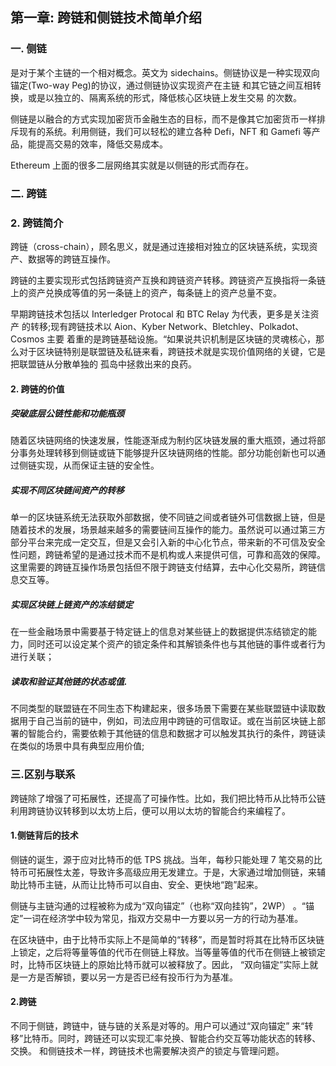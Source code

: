 ## 第一章: 跨链和侧链技术简单介绍

### 一. 侧链

是对于某个主链的一个相对概念。英文为 sidechains。侧链协议是一种实现双向锚定(Two-way Peg)的协议，通过侧链协议实现资产在主链 和其它链之间互相转换，或是以独立的、隔离系统的形式，降低核心区块链上发生交易 的次数。

侧链是以融合的方式实现加密货币金融生态的目标，而不是像其它加密货币一样排斥现有的系统。利用侧链，我们可以轻松的建立各种 Defi，NFT 和 Gamefi 等产品，能提高交易的效率，降低交易成本。

Ethereum 上面的很多二层网络其实就是以侧链的形式而存在。


### 二. 跨链

### 2. 跨链简介

跨链（cross-chain），顾名思义，就是通过连接相对独立的区块链系统，实现资产、数据等的跨链互操作。

跨链的主要实现形式包括跨链资产互换和跨链资产转移。跨链资产互换指将一条链上的资产兑换成等值的另一条链上的资产，每条链上的资产总量不变。

早期跨链技术包括以 Interledger Protocal 和 BTC Relay 为代表，更多是关注资产 的转移;现有跨链技术以 Aion、Kyber Network、Bletchley、Polkadot、Cosmos 主要 着重的是跨链基础设施。“如果说共识机制是区块链的灵魂核心，那么对于区块链特别是联盟链及私链来看，跨链技术就是实现价值网络的关键，它是把联盟链从分散单独的 孤岛中拯救出来的良药。

#### 2. 跨链的价值

##### 突破底层公链性能和功能瓶颈
随着区块链网络的快速发展，性能逐渐成为制约区块链发展的重大瓶颈，通过将部分事务处理转移到侧链或链下能够提升区块链网络的性能。部分功能创新也可以通过侧链实现，从而保证主链的安全性。

##### 实现不同区块链间资产的转移
单一的区块链系统无法获取外部数据，使不同链之间或者链外可信数据上链，但是随着技术的发展，场景越来越多的需要链间互操作的能力。虽然说可以通过第三方部分平台来完成一定交互，但是又会引入新的中心化节点，带来新的不可信及安全性问题，跨链希望的是通过技术而不是机构或人来提供可信，可靠和高效的保障。这里需要的跨链互操作场景包括但不限于跨链支付结算，去中心化交易所，跨链信息交互等。

##### 实现区块链上链资产的冻结锁定
在一些金融场景中需要基于特定链上的信息对某些链上的数据提供冻结锁定的能力，同时还可以设定某个资产的锁定条件和其解锁条件也与其他链的事件或者行为进行关联；

##### 读取和验证其他链的状态或值.
不同类型的联盟链在不同生态下构建起来，很多场景下需要在某些联盟链中读取数据用于自己当前的链中，例如，司法应用中跨链的可信取证。或在当前区块链上部署的智能合约，需要依赖于其他链的信息和数据才可以触发其执行的条件，跨链读在类似的场景中具有典型应用价值;

### 三.区别与联系


跨链除了增强了可拓展性，还提高了可操作性。比如，我们把比特币从比特币公链利用跨链协议转移到以太坊上后，便可以用以太坊的智能合约来编程了。

#### 1.侧链背后的技术

侧链的诞生，源于应对比特币的低 TPS 挑战。当年，每秒只能处理 7 笔交易的比特币可拓展性太差，导致许多高级应用无发建立。于是，大家通过增加侧链，来辅助比特币主链，从而让比特币可以自由、安全、更快地“跑”起来。

侧链与主链沟通的过程被称为成为“双向锚定”（也称“双向挂钩”，2WP） 。“锚定”一词在经济学中较为常见，指双方交易中一方要以另一方的行动为基准。

在区块链中，由于比特币实际上不是简单的“转移”，而是暂时将其在比特币区块链上锁定，之后将等量等值的代币在侧链上释放。当等量等值的代币在侧链上被锁定时，比特币区块链上的原始比特币就可以被释放了。因此， “双向锚定”实际上就是一方是否解锁，要以另一方是否已经有投币行为为基准。

#### 2.跨链

不同于侧链，跨链中，链与链的关系是对等的。用户可以通过“双向锚定” 来“转移”比特币。同时，跨链还可以实现汇率兑换、智能合约交互等功能状态的转移、交换。
和侧链技术一样，跨链技术也需要解决资产的锁定与管理问题。
